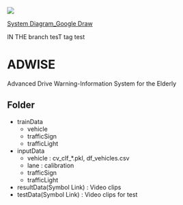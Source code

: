 
<img src="https://docs.google.com/drawings/d/1xSuijiu-CvhSJvg79Gl82rKOAH6X8lPy-HQkul30kFs/pub?w=960&amp;h=720">

[System Diagram_Google Draw](https://docs.google.com/drawings/d/1xSuijiu-CvhSJvg79Gl82rKOAH6X8lPy-HQkul30kFs/edit?usp=sharing)

IN THE branch tesT
tag test

# ADWISE
Advanced Drive Warning-Information System for the Elderly



## Folder
- trainData
	- vehicle
	- trafficSign
	- trafficLight
- inputData
	- vehicle : cv_clf_*.pkl, df_vehicles.csv
	- lane : calibration 
	- trafficSign
	- trafficLight
- resultData(Symbol Link) : Video clips
- testData(Symbol Link) : Video clips for test

